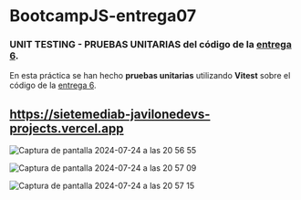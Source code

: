 # BootcampJS-entrega07

### UNIT TESTING - PRUEBAS UNITARIAS del código de la <a href="https://github.com/Javilone/Bootcamp-JS-Lemoncode/tree/main/BootcampJS-entrega-06">entrega 6</a>.

En esta práctica se han hecho <b>pruebas unitarias</b> utilizando <b>Vitest</b> sobre el código de la <a href="https://github.com/Javilone/Bootcamp-JS-Lemoncode/tree/main/BootcampJS-entrega-06">entrega 6</a>.

## https://sietemediab-javilonedevs-projects.vercel.app

![Captura de pantalla 2024-07-24 a las 20 56 55](https://github.com/user-attachments/assets/03b5a126-a6a6-4c33-acce-a9043d3fa93b)

![Captura de pantalla 2024-07-24 a las 20 57 09](https://github.com/user-attachments/assets/acac6d0a-4d4d-4072-a12b-05cf967681ca)

![Captura de pantalla 2024-07-24 a las 20 57 15](https://github.com/user-attachments/assets/8ae484f8-8383-46b2-9e7b-ca95b05d21c2)
